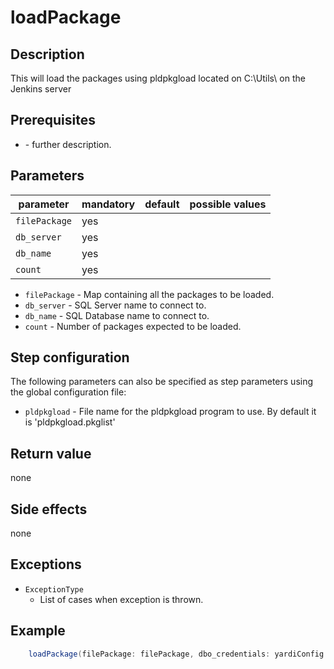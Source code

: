 # loadPackage

## Description
This will load the packages using pldpkgload located on C:\Utils\ on the Jenkins server

## Prerequisites
* **<prerequisite>** - further description.

## Parameters
| parameter      | mandatory | default                           | possible values    |
| ---------------|-----------|-----------------------------------|--------------------|
| `filePackage`  | yes       |                                   |                    |
| `db_server`    | yes       |                                   |                    |
| `db_name`      | yes       |                                   |                    |
| `count`        | yes       |                                   |                    |

* `filePackage` - Map containing all the packages to be loaded.
* `db_server` - SQL Server name to connect to.
* `db_name` - SQL Database name to connect to.
* `count` - Number of packages expected to be loaded.

## Step configuration
The following parameters can also be specified as step parameters using the global configuration file:

* `pldpkgload` - File name for the pldpkgload program to use. By default it is 'pldpkgload.pkglist'

## Return value
none

## Side effects
none

## Exceptions
* `ExceptionType`
    * List of cases when exception is thrown.

## Example
```groovy
    loadPackage(filePackage: filePackage, dbo_credentials: yardiConfig.dbo_credentials, db_server: yardiConfig.db_server, db_name: yardiConfig.db_name, count: countFiles.countpkg)
```

